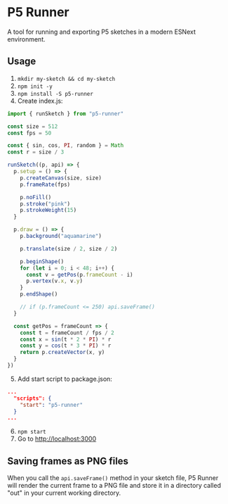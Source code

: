 # P5 Runner

A tool for running and exporting P5 sketches in a modern ESNext environment.

## Usage

1. `mkdir my-sketch && cd my-sketch`
2. `npm init -y`
3. `npm install -S p5-runner`
4. Create index.js:

```javascript
import { runSketch } from "p5-runner"

const size = 512
const fps = 50

const { sin, cos, PI, random } = Math
const r = size / 3

runSketch((p, api) => {
  p.setup = () => {
    p.createCanvas(size, size)
    p.frameRate(fps)

    p.noFill()
    p.stroke("pink")
    p.strokeWeight(15)
  }

  p.draw = () => {
    p.background("aquamarine")

    p.translate(size / 2, size / 2)

    p.beginShape()
    for (let i = 0; i < 48; i++) {
      const v = getPos(p.frameCount - i)
      p.vertex(v.x, v.y)
    }
    p.endShape()

    // if (p.frameCount <= 250) api.saveFrame()
  }

  const getPos = frameCount => {
    const t = frameCount / fps / 2
    const x = sin(t * 2 * PI) * r
    const y = cos(t * 3 * PI) * r
    return p.createVector(x, y)
  }
})
```

5. Add start script to package.json:

```json
...
  "scripts": {
    "start": "p5-runner"
  }
...
```

6. `npm start`
7. Go to [http://localhost:3000](http://localhost:3000)

## Saving frames as PNG files

When you call the `api.saveFrame()` method in your sketch file, P5 Runner will render the current frame to a PNG file and store it in a directory called "out" in your current working directory.